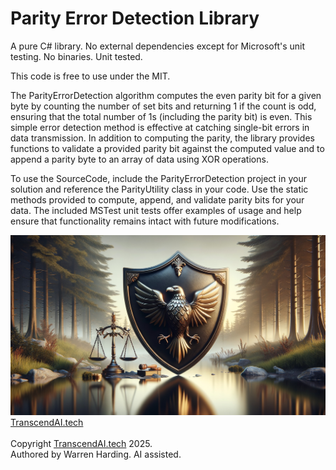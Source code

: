 
# Parity Error Detection Library

A pure C# library. No external dependencies except for Microsoft's unit testing. No binaries. Unit tested.

This code is free to use under the MIT.

The ParityErrorDetection algorithm computes the even parity bit for a given byte by counting the number of set bits and returning 1 if the count is odd, ensuring that the total number of 1s (including the parity bit) is even. This simple error detection method is effective at catching single-bit errors in data transmission. In addition to computing the parity, the library provides functions to validate a provided parity bit against the computed value and to append a parity byte to an array of data using XOR operations.

To use the SourceCode, include the ParityErrorDetection project in your solution and reference the ParityUtility class in your code. Use the static methods provided to compute, append, and validate parity bits for your data. The included MSTest unit tests offer examples of usage and help ensure that functionality remains intact with future modifications.

![AI Image](aiimage.jpg)
[TranscendAI.tech](https://TranscendAI.tech)<br>
<br>
Copyright [TranscendAI.tech](https://TranscendAI.tech) 2025.</br>
Authored by Warren Harding. AI assisted.</br>
